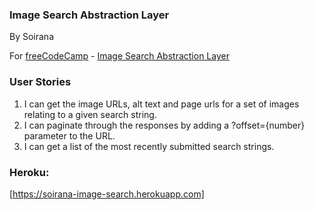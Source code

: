### Image Search Abstraction Layer
By Soirana

For [freeCodeCamp](http://freecodecamp.com) - [Image Search Abstraction Layer](https://www.freecodecamp.com/challenges/image-search-abstraction-layer)

### **User Stories**

1. I can get the image URLs, alt text and page urls for a set of images relating to a given search string.
2. I can paginate through the responses by adding a ?offset={number} parameter to the URL.
3. I can get a list of the most recently submitted search strings.

### Heroku:
[https://soirana-image-search.herokuapp.com]
